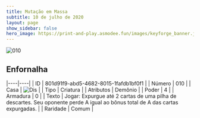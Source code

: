 ```yaml
---
title: Mutação em Massa
subtitle: 10 de julho de 2020
layout: page
show_sidebar: false
hero_image: https://print-and-play.asmodee.fun/images/keyforge_banner.jpg
---
```


![010](https://cdn.keyforgegame.com/media/card_front/pt/479_010_XC6526G5PXQ6_pt.png)

## Enfornalha

|----|----|
| ID | 801d91f9-abd5-4682-8015-1fafdb1bf0f1 |
| Número | 010 |
| Casa | ![Dis](https://archonarcana.com/images/thumb/e/e8/Dis.png/22px-Dis.png "Dis") |
| Tipo | Criatura |
| Atributos | Demônio |
| Poder | 4 |
| Armadura | 0 |
| Texto | Jogar: Expurgue até 2 cartas de uma pilha de descartes. Seu oponente   perde A igual ao bônus total de A   das cartas expurgadas. |
| Raridade | Comum |
